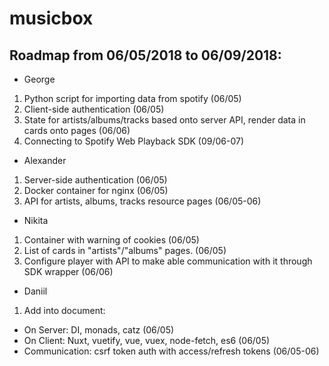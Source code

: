 # musicbox

## Roadmap from 06/05/2018 to 06/09/2018:

* George
1. Python script for importing data from spotify (06/05)
2. Client-side authentication (06/05)
3. State for artists/albums/tracks based onto server API, render data in cards onto pages (06/06)
4. Connecting to Spotify Web Playback SDK (09/06-07)

* Alexander
1. Server-side authentication (06/05)
2. Docker container for nginx (06/05)
3. API for artists, albums, tracks resource pages (06/05-06)

* Nikita
1. Container with warning of cookies (06/05)
2. List of cards in "artists"/"albums" pages. (06/05)
3. Configure player with API to make able communication with it through SDK wrapper (06/06)

* Daniil
1. Add into document:
  - On Server: DI, monads, catz (06/05)
  - On Client: Nuxt, vuetify, vue, vuex, node-fetch, es6 (06/05)
  - Communication: csrf token auth with access/refresh tokens (06/05-06)

